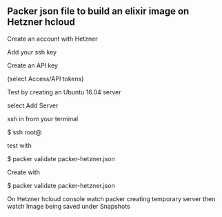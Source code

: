 ## Packer json file to build an elixir image on Hetzner hcloud ##

Create an account with Hetzner

Add your ssh key

Create an API key 

(select Access/API tokens)

Test by creating an Ubuntu 16.04 server 

select Add Server

ssh in from your terminal

$ ssh root@<add-server-IP>

test with 

$ packer validate packer-hetzner.json

Create with

$ packer validate packer-hetzner.json

On Hetzner hcloud console watch packer creating temporary server then watch Image being saved under Snapshots